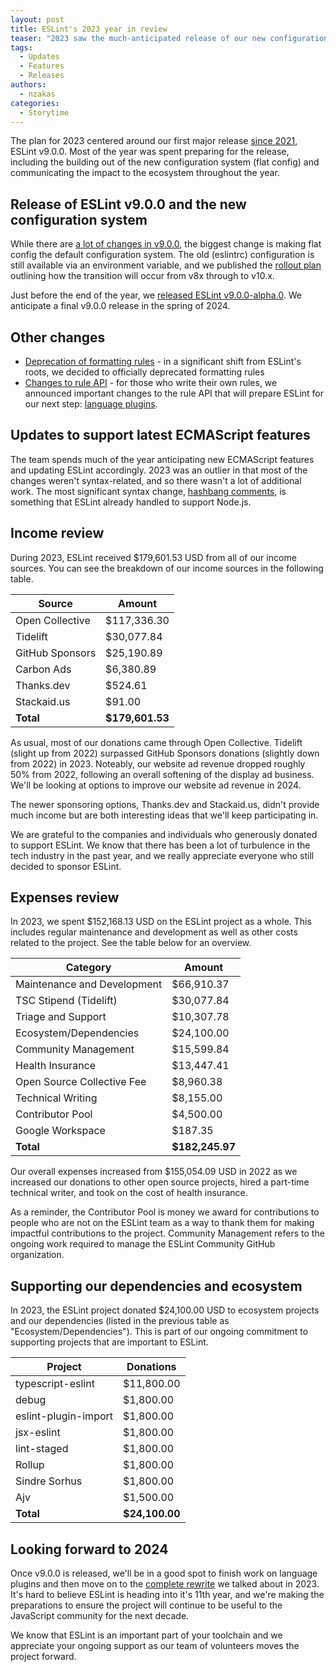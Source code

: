 ```yaml
---
layout: post
title: ESLint's 2023 year in review
teaser: "2023 saw the much-anticipated release of our new configuration system and more."
tags:
  - Updates
  - Features
  - Releases
authors:
  - nzakas
categories:
  - Storytime
---
```


The plan for 2023 centered around our first major release [since 2021](https://eslint.org/blog/2021/10/eslint-v8.0.0-released/), ESLint v9.0.0. Most of the year was spent preparing for the release, including the building out of the new configuration system (flat config) and communicating the impact to the ecosystem throughout the year.

## Release of ESLint v9.0.0 and the new configuration system

While there are [a lot of changes in v9.0.0](https://eslint.org/blog/2023/11/whats-coming-in-eslint-9.0.0/), the biggest change is making flat config the default configuration system. The old (eslintrc) configuration is still available via an environment variable, and we published the [rollout plan](https://eslint.org/blog/2023/10/flat-config-rollout-plans/) outlining how the transition will occur from v8x through to v10.x.

Just before the end of the year, we [released ESLint v9.0.0-alpha.0](https://eslint.org/blog/2023/12/eslint-v9.0.0-alpha.0-released/). We anticipate a final v9.0.0 release in the spring of 2024.

## Other changes

* [Deprecation of formatting rules](https://eslint.org/blog/2023/10/deprecating-formatting-rules/) - in a significant shift from ESLint's roots, we decided to officially deprecated formatting rules
* [Changes to rule API](https://eslint.org/blog/2023/09/preparing-custom-rules-eslint-v9/) - for those who write their own rules, we announced important changes to the rule API that will prepare ESLint for our next step: [language plugins](https://github.com/eslint/rfcs/blob/main/designs/2022-languages/README.md).

## Updates to support latest ECMAScript features

The team spends much of the year anticipating new ECMAScript features and updating ESLint accordingly. 2023 was an outlier in that most of the changes weren't syntax-related, and so there wasn't a lot of additional work. The most significant syntax change, [hashbang comments](https://github.com/tc39/proposal-hashbang), is something that ESLint already handled to support Node.js.

## Income review

During 2023, ESLint received $179,601.53 USD from all of our income sources. You can see the breakdown of our income sources in the following table.

| **Source** | **Amount** |
|-----------|-------------|
| Open Collective | $117,336.30 |
| Tidelift | $30,077.84 |
| GitHub Sponsors | $25,190.89 |
| Carbon Ads | $6,380.89 |
| Thanks.dev | $524.61 |
| Stackaid.us | $91.00 |
| **Total** | **$179,601.53** |

As usual, most of our donations came through Open Collective. Tidelift (slight up from 2022) surpassed GitHub Sponsors donations (slightly down from 2022) in 2023. Noteably, our website ad revenue dropped roughly 50% from 2022, following an overall softening of the display ad business. We'll be looking at options to improve our website ad revenue in 2024.

The newer sponsoring options, Thanks.dev and Stackaid.us, didn't provide much income but are both interesting ideas that we'll keep participating in.

We are grateful to the companies and individuals who generously donated to support ESLint. We know that there has been a lot of turbulence in the tech industry in the past year, and we really appreciate everyone who still decided to sponsor ESLint.

## Expenses review

In 2023, we spent $152,168.13 USD on the ESLint project as a whole. This includes regular maintenance and development as well as other costs related to the project. See the table below for an overview.

| **Category** | **Amount** |
|-----------|-------------|
| Maintenance and Development | $66,910.37 |
| TSC Stipend (Tidelift) | $30,077.84 |
| Triage and Support | $10,307.78 |
| Ecosystem/Dependencies | $24,100.00 |
| Community Management | $15,599.84 |
| Health Insurance | $13,447.41 |
| Open Source Collective Fee | $8,960.38 |
| Technical Writing | $8,155.00 |
| Contributor Pool | $4,500.00 |
| Google Workspace | $187.35 |
| **Total** | **$182,245.97** |

Our overall expenses increased from $155,054.09 USD in 2022 as we increased our donations to other open source projects, hired a part-time technical writer, and took on the cost of health insurance.

As a reminder, the Contributor Pool is money we award for contributions to people who are not on the ESLint team as a way to thank them for making impactful contributions to the project. Community Management refers to the ongoing work required to manage the ESLint Community GitHub organization.

## Supporting our dependencies and ecosystem

In 2023, the ESLint project donated $24,100.00 USD to ecosystem projects and our dependencies (listed in the previous table as "Ecosystem/Dependencies"). This is part of our ongoing commitment to supporting projects that are important to ESLint.

| **Project** | **Donations** |
|-----------|-------------|
| typescript-eslint | $11,800.00 |
| debug | $1,800.00 |
| eslint-plugin-import | $1,800.00 |
| jsx-eslint | $1,800.00 |
| lint-staged | $1,800.00 |
| Rollup | $1,800.00 |
| Sindre Sorhus | $1,800.00 |
| Ajv | $1,500.00 |
| **Total** | **$24,100.00** |

## Looking forward to 2024

Once v9.0.0 is released, we'll be in a good spot to finish work on language plugins and then move on to the [complete rewrite](https://github.com/eslint/eslint/discussions/16557) we talked about in 2023. It's hard to believe ESLint is heading into it's 11th year, and we're making the preparations to ensure the project will continue to be useful to the JavaScript community for the next decade.

We know that ESLint is an important part of your toolchain and we appreciate your ongoing support as our team of volunteers moves the project forward.
